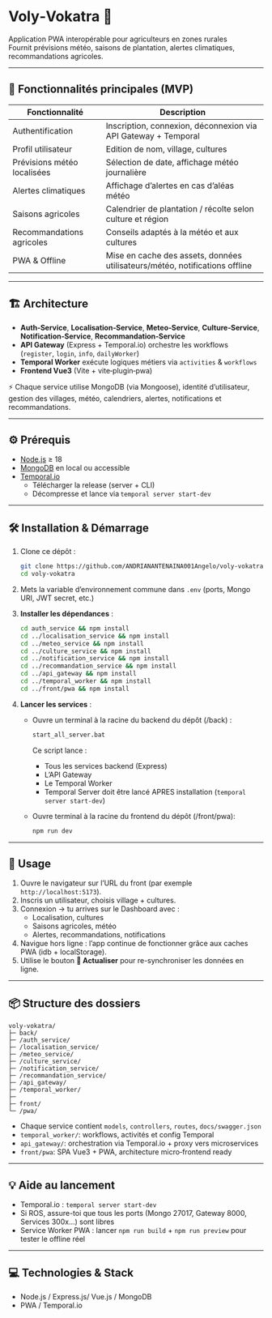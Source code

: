 
# Voly‑Vokatra 🌾

Application PWA interopérable pour agriculteurs en zones rurales  
Fournit prévisions météo, saisons de plantation, alertes climatiques, recommandations agricoles.

---

## 🚀 Fonctionnalités principales (MVP)

| Fonctionnalité                | Description |
|-----------------------------|-------------|
| Authentification            | Inscription, connexion, déconnexion via API Gateway + Temporal |
| Profil utilisateur          | Edition de nom, village, cultures |
| Prévisions météo localisées | Sélection de date, affichage météo journalière |
| Alertes climatiques         | Affichage d’alertes en cas d’aléas météo |
| Saisons agricoles           | Calendrier de plantation / récolte selon culture et région |
| Recommandations agricoles   | Conseils adaptés à la météo et aux cultures |
| PWA & Offline               | Mise en cache des assets, données utilisateurs/météo, notifications offline |

---

## 🏗️ Architecture

- **Auth‑Service**, **Localisation‑Service**, **Meteo‑Service**, **Culture‑Service**, **Notification‑Service**, **Recommandation‑Service**
- **API Gateway** (Express + Temporal.io) orchestre les workflows (`register`, `login`, `info`, `dailyWorker`)
- **Temporal Worker** exécute logiques métiers via `activities` & `workflows`
- **Frontend Vue3** (Vite + vite‑plugin‑pwa)

⚡ Chaque service utilise MongoDB (via Mongoose), identité d’utilisateur, gestion des villages, météo, calendriers, alertes, notifications et recommandations.

---

## ⚙️ Prérequis

- [Node.js](https://nodejs.org) ≥ 18
- [MongoDB](https://www.mongodb.com/) en local ou accessible
- [Temporal.io](https://docs.temporal.io/docs/server/quick-install/)  
  - Télécharger la release (server + CLI)
  - Décompresse et lance via `temporal server start-dev`

---

## 🛠️ Installation & Démarrage

1. Clone ce dépôt :
    ```bash
    git clone https://github.com/ANDRIANANTENAINA001Angelo/voly-vokatra.git
    cd voly-vokatra
    ```

2. Mets la variable d’environnement commune dans `.env` (ports, Mongo URI, JWT secret, etc.)

3. **Installer les dépendances** :
    ```bash
    cd auth_service && npm install
    cd ../localisation_service && npm install
    cd ../meteo_service && npm install
    cd ../culture_service && npm install
    cd ../notification_service && npm install
    cd ../recommandation_service && npm install
    cd ../api_gateway && npm install
    cd ../temporal_worker && npm install
    cd ../front/pwa && npm install
    ```

4. **Lancer les services** :
    - Ouvre un terminal à la racine du backend du dépôt (/back) :
      ```bat
      start_all_server.bat
      ```
      Ce script lance :
      - Tous les services backend (Express)
      - L’API Gateway
      - Le Temporal Worker
      - Temporal Server doit être lancé APRES installation (`temporal server start-dev`)
    
    - Ouvre terminal à la racine du frontend du dépôt (/front/pwa):
      ```bat
      npm run dev
      ```

---

## 🔄 Usage

1. Ouvre le navigateur sur l’URL du front (par exemple `http://localhost:5173`).
2. Inscris un utilisateur, choisis village + cultures.
3. Connexion → tu arrives sur le Dashboard avec :
    - Localisation, cultures
    - Saisons agricoles, météo
    - Alertes, recommandations, notifications
4. Navigue hors ligne : l’app continue de fonctionner grâce aux caches PWA (idb + localStorage).
5. Utilise le bouton **🔄 Actualiser** pour re-synchroniser les données en ligne.

---

## 📦 Structure des dossiers

```
voly-vokatra/
├─ back/
├─ /auth_service/
├─ /localisation_service/
├─ /meteo_service/
├─ /culture_service/
├─ /notification_service/
├─ /recommandation_service/
├─ /api_gateway/
├─ /temporal_worker/
├─
├─ front/
└─ /pwa/
```

- Chaque service contient `models`, `controllers`, `routes`, `docs/swagger.json`
- `temporal_worker/`: workflows, activités et config Temporal
- `api_gateway/`: orchestration via Temporal.io + proxy vers microservices
- `front/pwa`: SPA Vue3 + PWA, architecture micro‑frontend ready


---

## 💡 Aide au lancement

- Temporal.io : `temporal server start-dev`  
- Si ROS, assure-toi que tous les ports (Mongo 27017, Gateway 8000, Services 300x…) sont libres  
- Service Worker PWA : lancer `npm run build` + `npm run preview` pour tester le offline réel

---

## 💻 Technologies & Stack

- Node.js / Express.js/ Vue.js / MongoDB 
- PWA / Temporal.io  

